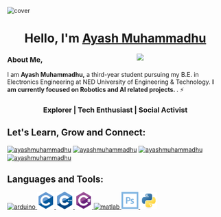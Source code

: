 ![cover](https://blogger.googleusercontent.com/img/b/R29vZ2xl/AVvXsEi9UbQjilsqIvQGaSWA5R0sQcXOvq-GFSIXk53oKCZ1-IhnQ3vPtyEf1bF4VY5VWGw1WQgwcNXcCmpxFqGxXPpSWFelVyi8WoqjhMB6FbhU2l3_cSpSSu4tRPmF6CaPm1guWiD1UpZPNk0E_W49yIWCbHHGsGWantBHvL2hyo_U9gNRpRTagt7ngUwFO3o/s1600/as.jpg)


<h1 align="center" >Hello, I'm <a href="https://www.linkedin.com/in/ayashmuhammadhu/" target="_blank"> Ayash Muhammadhu </a> </h1>
<img width="40%" align="right" src="https://user-images.githubusercontent.com/52650290/194537501-d7d77a8f-1f6f-4e95-a6ee-b2d1439dd729.gif" >
 
### About Me,

 I am <b>Ayash Muhammadhu,</b> a third-year student pursuing my B.E. in Electronics Engineering at NED University of Engineering & Technology. <b>I am currently focused on Robotics and AI related projects. </b>. ⚡
 
 <h3 align="center"> Explorer | Tech Enthusiast | Social Activist </h3>
 
 <div>
<h2 align="left">Let's Learn, Grow and Connect:</h2>
<p align="left">
<a href="https://linkedin.com/in/ayashmuhammadhu" target="blank"><img align="center" src="https://raw.githubusercontent.com/rahuldkjain/github-profile-readme-generator/master/src/images/icons/Social/linked-in-alt.svg" alt="ayashmuhammadhu" height="30" width="40" /></a>
<a href="https://fb.com/ayashmuhammadhu" target="blank"><img align="center" src="https://raw.githubusercontent.com/rahuldkjain/github-profile-readme-generator/master/src/images/icons/Social/facebook.svg" alt="ayashmuhammadhu" height="30" width="40" /></a>
<a href="https://instagram.com/ayashmuhammadhu" target="blank"><img align="center" src="https://raw.githubusercontent.com/rahuldkjain/github-profile-readme-generator/master/src/images/icons/Social/instagram.svg" alt="ayashmuhammadhu" height="30" width="40" /></a>
<a href="https://twitter.com/ayashmuhammadhu" target="blank"><img align="center" src="https://raw.githubusercontent.com/rahuldkjain/github-profile-readme-generator/master/src/images/icons/Social/twitter.svg" alt="ayashmuhammadhu" height="30" width="40" /></a>


</p>

<h2 align="left">Languages and Tools:</h2>
<p align="left"> <a href="https://www.arduino.cc/" target="_blank" rel="noreferrer"> <img src="https://cdn.worldvectorlogo.com/logos/arduino-1.svg" alt="arduino" width="40" height="40"/> </a> <a href="https://www.cprogramming.com/" target="_blank" rel="noreferrer"> <img src="https://raw.githubusercontent.com/devicons/devicon/master/icons/c/c-original.svg" alt="c" width="40" height="40"/> </a> <a href="https://www.w3schools.com/cpp/" target="_blank" rel="noreferrer"> <img src="https://raw.githubusercontent.com/devicons/devicon/master/icons/cplusplus/cplusplus-original.svg" alt="cplusplus" width="40" height="40"/> </a> <a href="https://www.w3schools.com/cs/" target="_blank" rel="noreferrer"> <img src="https://raw.githubusercontent.com/devicons/devicon/master/icons/csharp/csharp-original.svg" alt="csharp" width="40" height="40"/> </a> <a href="https://www.mathworks.com/" target="_blank" rel="noreferrer"> <img src="https://upload.wikimedia.org/wikipedia/commons/2/21/Matlab_Logo.png" alt="matlab" width="40" height="40"/> </a> <a href="https://www.photoshop.com/en" target="_blank" rel="noreferrer"> <img src="https://raw.githubusercontent.com/devicons/devicon/master/icons/photoshop/photoshop-line.svg" alt="photoshop" width="40" height="40"/> </a> <a href="https://www.python.org" target="_blank" rel="noreferrer"> <img src="https://raw.githubusercontent.com/devicons/devicon/master/icons/python/python-original.svg" alt="python" width="40" height="40"/> </a> </p>


</div>
